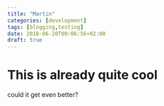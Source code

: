 ```yaml
---
title: "Martin"
categories: [development]
tags: [blogging,testing]
date: 2018-06-20T00:06:56+02:00
draft: true
---
```


# This is already quite cool

could it get even better?

